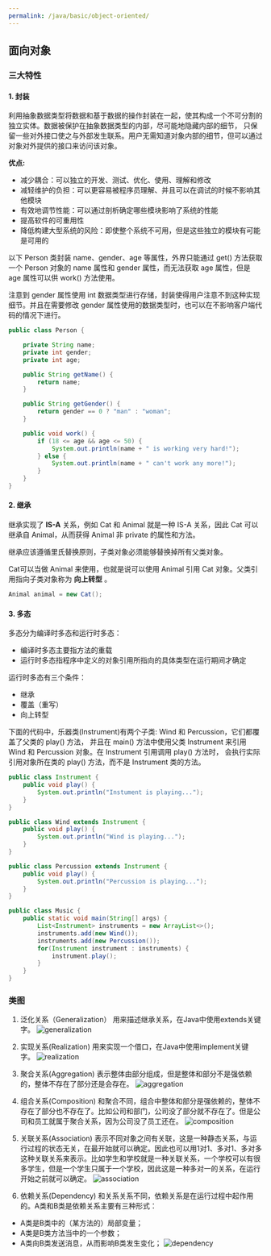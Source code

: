 ```yaml
---
permalink: /java/basic/object-oriented/
---
```


## 面向对象

### 三大特性

#### 1. 封装

利用抽象数据类型将数据和基于数据的操作封装在一起，使其构成一个不可分割的独立实体。数据被保护在抽象数据类型的内部，尽可能地隐藏内部的细节，
只保留一些对外接口使之与外部发生联系。用户无需知道对象内部的细节，但可以通过对象对外提供的接口来访问该对象。

**优点:**

* 减少耦合：可以独立的开发、测试、优化、使用、理解和修改
* 减轻维护的负担：可以更容易被程序员理解、并且可以在调试的时候不影响其他模块
* 有效地调节性能：可以通过剖析确定哪些模块影响了系统的性能
* 提高软件的可重用性
* 降低构建大型系统的风险：即使整个系统不可用，但是这些独立的模块有可能是可用的

以下 Person 类封装 name、gender、age 等属性，外界只能通过 get() 方法获取一个 Person 对象的 name 属性和 gender 属性，而无法获取 age 属性，但是 age 属性可以供 work() 方法使用。

注意到 gender 属性使用 int 数据类型进行存储，封装使得用户注意不到这种实现细节。并且在需要修改 gender 属性使用的数据类型时，也可以在不影响客户端代码的情况下进行。

```java
public class Person {

    private String name;
    private int gender;
    private int age;

    public String getName() {
        return name;
    }

    public String getGender() {
        return gender == 0 ? "man" : "woman";
    }

    public void work() {
        if (18 <= age && age <= 50) {
            System.out.println(name + " is working very hard!");
        } else {
            System.out.println(name + " can't work any more!");
        }
    }
}
```


#### 2. 继承

继承实现了  **IS-A**  关系，例如 Cat 和 Animal 就是一种 IS-A 关系，因此 Cat 可以继承自 Animal，从而获得 Animal 非 private 的属性和方法。

继承应该遵循里氏替换原则，子类对象必须能够替换掉所有父类对象。

Cat可以当做 Animal 来使用，也就是说可以使用 Animal 引用 Cat 对象。父类引用指向子类对象称为 **向上转型** 。

```java
Animal animal = new Cat();
```


#### 3. 多态

多态分为编译时多态和运行时多态：

* 编译时多态主要指方法的重载
* 运行时多态指程序中定义的对象引用所指向的具体类型在运行期间才确定

运行时多态有三个条件：

* 继承
* 覆盖（重写）
* 向上转型

下面的代码中，乐器类(Instrument)有两个子类: Wind 和 Percussion，它们都覆盖了父类的 play() 方法，
并且在 main() 方法中使用父类 Instrument 来引用 Wind 和 Percussion 对象。在 Instrument 引用调用 play() 方法时，
会执行实际引用对象所在类的 play() 方法，而不是 Instrument 类的方法。

```java
public class Instrument {
    public void play() {
        System.out.println("Instument is playing...");
    }
}

public class Wind extends Instrument {
    public void play() {
        System.out.println("Wind is playing...");
    }
}

public class Percussion extends Instrument {
    public void play() {
        System.out.println("Percussion is playing...");
    }
}

public class Music {
    public static void main(String[] args) {
        List<Instrument> instruments = new ArrayList<>();
        instruments.add(new Wind());
        instruments.add(new Percussion());
        for(Instrument instrument : instruments) {
            instrument.play();
        }
    }
}

```

### 类图

1. 泛化关系（Generalization）
用来描述继承关系，在Java中使用extends关键字。
![generalization](https://caohonghua.github.io/java-worker/assets/images/java/basic/object-oriented/generalization.png)

2. 实现关系(Realization)
用来实现一个借口，在Java中使用implement关键字。
![realization](https://caohonghua.github.io/java-worker/assets/images/java/basic/object-oriented/realization.png)

3. 聚合关系(Aggregation)
表示整体由部分组成，但是整体和部分不是强依赖的，整体不存在了部分还是会存在。
![aggregation](https://caohonghua.github.io/java-worker/assets/images/java/basic/object-oriented/aggregation.png)

4. 组合关系(Composition)
和聚合不同，组合中整体和部分是强依赖的，整体不存在了部分也不存在了。比如公司和部门，公司没了部分就不存在了。但是公司和员工就属于聚合关系，因为公司没了员工还在。
![composition](https://caohonghua.github.io/java-worker/assets/images/java/basic/object-oriented/composition.png)

5. 关联关系(Association)
表示不同对象之间有关联，这是一种静态关系，与运行过程的状态无关，在最开始就可以确定。因此也可以用1对1、多对1、多对多这种关联关系来表示。比如学生和学校就是一种关联关系，一个学校可以有很多学生，但是一个学生只属于一个学校，因此这是一种多对一的关系，在运行开始之前就可以确定。
![association](https://caohonghua.github.io/java-worker/assets/images/java/basic/object-oriented/association.png)

6. 依赖关系(Dependency)
和关系关系不同，依赖关系是在运行过程中起作用的。A类和B类是依赖关系主要有三种形式：

* A类是B类中的（某方法的）局部变量；
* A类是B类方法当中的一个参数；
* A类向B类发送消息，从而影响B类发生变化；
![dependency](https://caohonghua.github.io/java-worker/assets/images/java/basic/object-oriented/dependency.png)